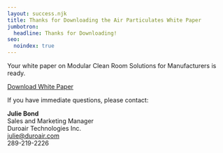 ```yaml
---
layout: success.njk
title: Thanks for Downloading the Air Particulates White Paper
jumbotron:
  headline: Thanks for Downloading!
seo:
  noindex: true
---
```

Your white paper on Modular Clean Room Solutions for Manufacturers is ready.

<a href="https://cdn2.hubspot.net/hubfs/3114036/hva/Modular_Clean_Rooms_Manufacturers.pdf" class="btn">Download White Paper</a>


If you have immediate questions, please contact:
 
<strong>Julie Bond</strong><br>
Sales and Marketing Manager<br>
Duroair Technologies Inc.<br>
julie@duroair.com<br>
289-219-2226
